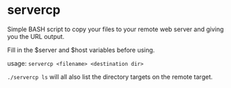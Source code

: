 # servercp
Simple BASH script to copy your files to your remote web server and giving you the URL output.

Fill in the $server and $host variables before using.

usage: `servercp <filename> <destination dir>`

`./servercp ls` will all also list the directory targets on the remote target.

